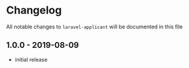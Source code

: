 # Changelog

All notable changes to `laravel-applicant` will be documented in this file

## 1.0.0 - 2019-08-09

- initial release
